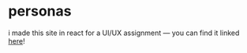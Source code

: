 # personas
i made this site in react for a UI/UX assignment — you can find it linked [here](https://personas-gamma.vercel.app)!
